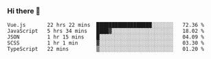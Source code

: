 ### Hi there 👋

<!--
**xin-code/Xin-code** is a ✨ _special_ ✨ repository because its `README.md` (this file) appears on your GitHub profile.

Here are some ideas to get you started:
<!--START_SECTION:waka-->
```text
Vue.js       22 hrs 22 mins  ██████████████████░░░░░░░   72.36 % 
JavaScript   5 hrs 34 mins   ████▓░░░░░░░░░░░░░░░░░░░░   18.02 % 
JSON         1 hr 15 mins    █░░░░░░░░░░░░░░░░░░░░░░░░   04.09 % 
SCSS         1 hr 1 min      ▓░░░░░░░░░░░░░░░░░░░░░░░░   03.30 % 
TypeScript   22 mins         ▒░░░░░░░░░░░░░░░░░░░░░░░░   01.20 % 
```
<!--END_SECTION:waka-->
